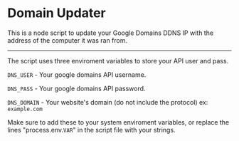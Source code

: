 # Domain Updater
This is a node script to update your Google Domains DDNS IP with the address of the computer it was ran from.

---

The script uses three enviroment variables to store your API user and pass.

```DNS_USER``` - Your google domains API username.

```DNS_PASS``` - Your google domains API password.

```DNS_DOMAIN``` - Your website's domain (do not include the protocol) ex: `example.com`

Make sure to add these to your system enviroment variables, or replace the lines "process.env.`VAR`" in the script file with your strings.  